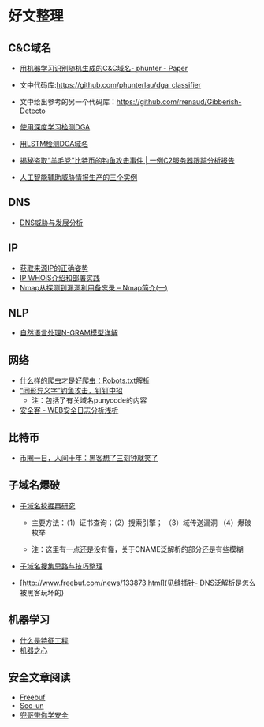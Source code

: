 # 好文整理


## C&C域名

* [用机器学习识别随机生成的C&C域名- phunter - Paper](https://paper.seebug.org/papers/Archive/drops2/%E7%94%A8%E6%9C%BA%E5%99%A8%E5%AD%A6%E4%B9%A0%E8%AF%86%E5%88%AB%E9%9A%8F%E6%9C%BA%E7%94%9F%E6%88%90%E7%9A%84C%26amp%3BC%E5%9F%9F%E5%90%8D.html)
 * 文中代码库:https://github.com/phunterlau/dga_classifier 
 * 文中给出参考的另一个代码库：https://github.com/rrenaud/Gibberish-Detecto
 
* [使用深度学习检测DGA](http://www.freebuf.com/articles/network/139697.html)

* [用LSTM检测DGA域名](http://www.freebuf.com/articles/network/153345.html)

* [
揭秘盗取“羊毛党”比特币的钓鱼攻击事件 | 一例C2服务器跟踪分析报告](http://www.freebuf.com/articles/network/145985.html)

* [人工智能辅助威胁情报生产的三个实例](http://www.360doc.cn/mip/571379201.html)

## DNS
* [DNS威胁与发展分析](http://www.freebuf.com/articles/network/169175.html)

## IP

* [获取来源IP的正确姿势](http://www.freebuf.com/articles/web/140669.html)
* [IP WHOIS介绍和部署实践](http://www.freebuf.com/articles/network/107372.html)
* [Nmap从探测到漏洞利用备忘录 – Nmap简介(一) ](http://www.freebuf.com/articles/network/32302.html)

## NLP
* [自然语言处理N-GRAM模型详解](http://www.voidcn.com/article/p-yzaqqjuw-oo.html)

## 网络
* [什么样的爬虫才是好爬虫：Robots.txt解析](http://www.freebuf.com/articles/web/163574.html)
* [“同形异义字”钓鱼攻击，钉钉中招 ](http://www.freebuf.com/articles/web/136729.html) 
    * 注：包括了有关域名punycode的内容
* [安全客 - WEB安全日志分析浅析](https://www.anquanke.com/post/id/86305)

## 比特币
* [币圈一日，人间十年：黑客想了三刻钟就笑了](http://www.freebuf.com/articles/neopoints/163671.html)

## 子域名爆破
* [子域名挖掘再研究](https://www.davex.pw/2016/07/01/How-To-Fuzz-Sub-Domain/) 
    * 主要方法：（1）证书查询；（2）搜索引擎； （3）域传送漏洞 （4）爆破枚举
    
    * 注：这里有一点还是没有懂，关于CNAME泛解析的部分还是有些模糊

* [子域名搜集思路与技巧整理](http://www.freebuf.com/articles/web/117006.html)

* [http://www.freebuf.com/news/133873.html](见缝插针- DNS泛解析是怎么被黑客玩坏的)

## 机器学习
* [什么是特征工程](https://www.zhihu.com/question/29316149/answer/110159647)
* [机器之心](公众号)

## 安全文章阅读
* [Freebuf](http://www.freebuf.com)
* [Sec-un](https://www.sec-un.org/)
* [兜哥带你学安全](公众号)
